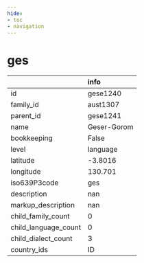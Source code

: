 ```yaml
---
hide:
- toc
- navigation
---
```

# ges
|                      | info        |
|:---------------------|:------------|
| id                   | gese1240    |
| family_id            | aust1307    |
| parent_id            | gese1241    |
| name                 | Geser-Gorom |
| bookkeeping          | False       |
| level                | language    |
| latitude             | -3.8016     |
| longitude            | 130.701     |
| iso639P3code         | ges         |
| description          | nan         |
| markup_description   | nan         |
| child_family_count   | 0           |
| child_language_count | 0           |
| child_dialect_count  | 3           |
| country_ids          | ID          |